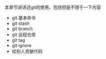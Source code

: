 本章节讲讲述git的使用，包括但是不限于一下内容

- git 基本命令
- git stash
- git branch
- git 远程仓库
- git tag
- git ignore
- 给别人贡献代码
